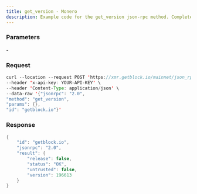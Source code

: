 ```yaml
---
title: get_version - Monero
description: Example code for the get_version json-rpc method. Сomplete guide on how to use get_version json-rpc in GetBlock.io Web3 documentation.
---
```


### Parameters

\-

### Request

``` java
curl --location --request POST 'https://xmr.getblock.io/mainnet/json_rpc' \ 
--header 'x-api-key: YOUR-API-KEY' \ 
--header 'Content-Type: application/json' \ 
--data-raw '{"jsonrpc": "2.0",
"method": "get_version",
"params": {},
"id": "getblock.io"}'
```

###  Response

``` java
{
    "id": "getblock.io",
    "jsonrpc": "2.0",
    "result": {
        "release": false,
        "status": "OK",
        "untrusted": false,
        "version": 196613
    }
}
```

